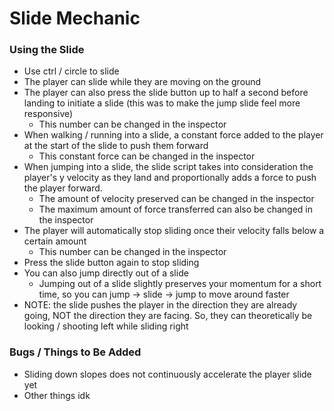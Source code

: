 # Slide Mechanic

### Using the Slide
- Use ctrl / circle to slide
- The player can slide while they are moving on the ground
- The player can also press the slide button up to half a second before landing to initiate a slide (this was to make the jump slide feel more responsive)
	- This number can be changed in the inspector
- When walking / running into a slide, a constant force added to the player at the start of the slide to push them forward
	- This constant force can be changed in the inspector
- When jumping into a slide, the slide script takes into consideration the player's y velocity as they land and proportionally adds a force to push the player forward.
	- The amount of velocity preserved can be changed in the inspector
	- The maximum amount of force transferred can also be changed in the inspector
- The player will automatically stop sliding once their velocity falls below a certain amount
	- This number can be changed in the inspector
- Press the slide button again to stop sliding
- You can also jump directly out of a slide
	- Jumping out of a slide slightly preserves your momentum for a short time, so you can jump -> slide -> jump to move around faster
- NOTE: the slide pushes the player in the direction they are already going, NOT the direction they are facing. So, they can theoretically be looking / shooting left while sliding right

### Bugs / Things to Be Added
- Sliding down slopes does not continuously accelerate the player slide yet
- Other things idk
